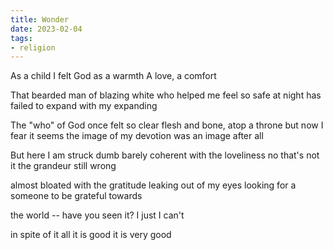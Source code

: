 ```yaml
---
title: Wonder
date: 2023-02-04
tags:
- religion
---
```


As a child I felt God as a warmth
A love, a comfort

That bearded man of blazing white
who helped me feel so safe at night
has failed to expand
with my expanding
<!-- more -->

The "who" of God once felt so clear
flesh and bone, atop a throne
but now I fear it seems
the image of my devotion
was an image after all

But here I am
struck dumb
barely coherent
with the loveliness
no that's not it
the grandeur
still wrong

almost bloated
with the gratitude
leaking out of my eyes
looking for a someone
to be grateful towards

the world
-- have you seen it?
I just
I can't

in spite of it all
it is good
it is very good